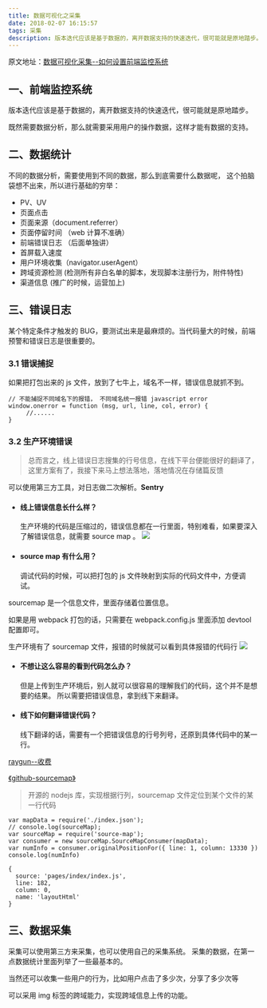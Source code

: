 ```yaml
---
title: 数据可视化之采集
date: 2018-02-07 16:15:57
tags: 采集
description: 版本迭代应该是基于数据的，离开数据支持的快速迭代，很可能就是原地踏步。既然需要数据分析，那么就需要采用用户的操作数据，这样才能有数据的支持。这里简单记录下，一些数据采集的思路以及需要采集的信息。
---
```


原文地址：[数据可视化采集--如何设置前端监控系统](http://www.cnblogs.com/yexiaochai/p/6246490.html)

## 一、前端监控系统

版本迭代应该是基于数据的，离开数据支持的快速迭代，很可能就是原地踏步。

既然需要数据分析，那么就需要采用用户的操作数据，这样才能有数据的支持。

## 二、数据统计

不同的数据分析，需要使用到不同的数据，那么到底需要什么数据呢， 这个拍脑袋想不出来，所以进行基础的穷举：

- PV、UV
- 页面点击
- 页面来源（document.referrer）
- 页面停留时间 （web 计算不准确）
- 前端错误日志 （后面单独讲）
- 首屏载入速度
- 用户环境收集（navigator.userAgent）
- 跨域资源检测 (检测所有非白名单的脚本，发现脚本注册行为，附件特性)
- 渠道信息 (推广的时候，运营加上)

## 三、错误日志

某个特定条件才触发的 BUG，要测试出来是最麻烦的。当代码量大的时候，前端预警和错误日志是很重要的。

### 3.1 错误捕捉

如果把打包出来的 js 文件，放到了七牛上，域名不一样，错误信息就抓不到。

```
// 不能捕捉不同域名下的报错， 不同域名统一报错 javascript error
window.onerror = function (msg, url, line, col, error) {
     //......
}
```

### 3.2 生产环境错误

> 总而言之，线上错误日志搜集的行号信息，在线下平台便能很好的翻译了，这里方案有了，我接下来马上想法落地，落地情况在存储篇反馈

可以使用第三方工具，对日志做二次解析。**Sentry**

- #### 线上错误信息长什么样？
  生产环境的代码是压缩过的，错误信息都在一行里面，特别难看，如果要深入了解错误信息，就需要 source map 。
  ![](https://ws1.sinaimg.cn/large/006tNc79gy1fo7x2ha9x3j319i0h241f.jpg)

* #### source map 有什么用？
  调试代码的时候，可以把打包的 js 文件映射到实际的代码文件中，方便调试。

sourcemap 是一个信息文件，里面存储着位置信息。

如果是用 webpack 打包的话，只需要在 webpack.config.js 里面添加 devtool 配置即可。

生产环境有了 sourcemap 文件，报错的时候就可以看到具体报错的代码行
![](https://ws1.sinaimg.cn/large/006tNc79gy1fo7xqvttsjj30zw0dkmyk.jpg)

- #### 不想让这么容易的看到代码怎么办？

  但是上传到生产环境后，别人就可以很容易的理解我们的代码，这个并不是想要的结果。 所以需要把错误信息，拿到线下来翻译。

- #### 线下如何翻译错误代码？
  线下翻译的话，需要有一个把错误信息的行号列号，还原到具体代码中的某一行。

[raygun--收费](https://raygun.com/sourcemaps)

[《github-sourcemap》](https://github.com/mozilla/source-map)

> 开源的 nodejs 库，实现根据行列，sourcemap 文件定位到某个文件的某一行代码

```
var mapData = require('./index.json');
// console.log(sourceMap);
var sourceMap = require('source-map');
var consumer = new sourceMap.SourceMapConsumer(mapData);
var numInfo = consumer.originalPositionFor({ line: 1, column: 13330 })
console.log(numInfo)
```

```
{
  source: 'pages/index/index.js',
  line: 182,
  column: 0,
  name: 'layoutHtml'
}
```

## 三、数据采集

采集可以使用第三方来采集，也可以使用自己的采集系统。 采集的数据，在第一点数据统计里面列举了一些最基本的。

当然还可以收集一些用户的行为，比如用户点击了多少次，分享了多少次等

可以采用 img 标签的跨域能力，实现跨域信息上传的功能。
